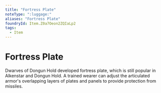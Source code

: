 ```yaml
---
title: "Fortress Plate"
noteType: ":luggage:"
aliases: "Fortress Plate"
foundryId: Item.Z0a7Oeon2ZQIaLp2
tags:
  - Item
---
```


# Fortress Plate

Dwarves of Dongun Hold developed fortress plate, which is still popular in Alkenstar and Dongun Hold. A trained wearer can adjust the articulated armor's overlapping layers of plates and panels to provide protection from missiles.
